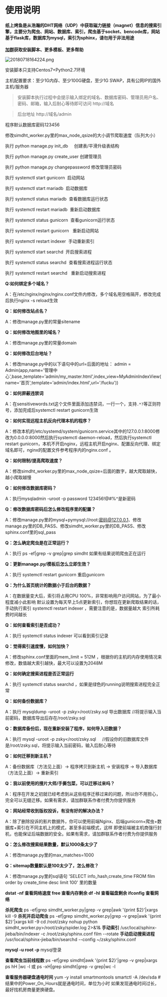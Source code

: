 # 使用说明

#### 纸上烤鱼是从浩瀚的DHT网络（UDP）中获取磁力链接（magnet）信息的搜索引擎，主要分为爬虫、网站、数据库、索引，爬虫基于socket、bencode库，网站基于flask库，数据库为mysql，索引为sphinx，请勿用于非法用途

**[加群](http://shang.qq.com/wpa/qunwpa?idkey=d119da6023cc49729a61139ca4b8bb0ee770d8d9a89383939c4a45159f82bc6d)获取安装脚本、更多模板、更多帮助**

![20180718164224.png](https://i.loli.net/2018/07/18/5b4efd8cedc94.png)

安装脚本只支持Centos7+Python2.7环境

主机配置要求：至少1G内存、至少100G硬盘，至少1G SWAP，具有公网IP的国外主机/服务器

> 安装脚本执行过程中会提示输入绑定的域名、数据库密码、管理员用户名、密码、邮箱，输入后耐心等待即可访问 http://域名 

> 后台地址 http://域名/admin 

程序默认数据库密码123456

修改simdht_worker.py里的max_node_qsize的大小调节爬取速度（队列大小）

执行  python manage.py init_db     创建表/平滑升级表结构

执行  python manage.py create_user  创建管理员

执行  python manage.py changepassword  修改管理员密码

执行  systemctl start gunicorn  启动网站

执行  systemctl start mariadb  启动数据库

执行  systemctl status mariadb  查看数据库运行状态

执行  systemctl restart mariadb  重新启动数据库

执行  systemctl status gunicorn  查看gunicorn运行状态

执行  systemctl restart gunicorn   重新启动网站

执行  systemctl restart indexer  手动重新索引

执行  systemctl start searchd  开启搜索进程

执行  systemctl status searchd  查看搜索进程运行状态

执行  systemctl restart searchd   重新启动搜索进程

**Q:如何绑定多个域名？**

A：在/etc/nginx/nginx/nginx.conf文件内修改，多个域名用空格隔开，修改完成后执行nginx -s reload生效

**Q：如何修改站点名？**

A：修改manage.py里的常量sitename

**Q：如何修改地图里的域名？**

A：修改manage.py里的常量domain

**Q：如何修改后台地址？**

A：修改manage.py中的以下语句中的url=后面的地址：
admin = Admin(app,name='管理中心',base_template='admin/my_master.html',index_view=MyAdminIndexView(name='首页',template='admin/index.html',url='/fucku'))

**Q：如何屏蔽违禁词**

A：在sensitivewords.txt这个文件里面添加违禁词，一行一个，支持`.*?`等正则符号，添加完成后systemctl restart gunicorn生效

**Q：如何实现远程主机反向代理本机的程序？**

A：修改本机的/etc/systemd/system/gunicorn.service其中的127.0.0.1:8000修改为0.0.0.0:8000然后执行systemctl daemon-reload，然后执行systemctl restart gunicorn，本机不开启nginx，远程主机开启nginx、配置反向代理、绑定域名即可，nginx的配置文件参考程序内的nginx.conf 。

**Q：如何限制/提高爬取速度？**

A：修改simdht_worker.py里的max_node_qsize=后面的数字，越大爬取越快，越小爬取越慢

**Q：如何修改数据库密码？**

A：执行mysqladmin -uroot -p password 123456!@#$%^            //将提示输入当前密码，123456!@#$%^是新密码

**Q：修改数据库密码后怎么修改程序里的配置？**

A：修改manage.py里的mysql+pymysql://root:密码@127.0.0.1、修改manage.py里的DB_PASS、修改simdht_worker.py里的DB_PASS、修改sphinx.conf里的sql_pass

**Q：怎么确定爬虫是在正常运行？**

A：执行 ps -ef|grep -v grep|grep simdht 如果有结果说明爬虫正在运行

**Q：更新manage.py/模板后怎么立即生效？**

A：执行 systemctl restart gunicorn 重启gunicorn

**Q：为什么首页统计的数据小于后台的数据？**

A：在数据量变大后，索引将占用CPU 100%，非常影响用户访问网站，为了最小程度减小此影响 默认设置为每天早上5点更新索引，你想现在更新爬取结果的话，手动执行索引 systemctl restart indexer ，需要注意的是，数据量越大 索引所耗费时间越长

**Q：如何查看索引是否成功？**

A：执行 systemctl status indexer 可以看到索引记录

**Q：觉得索引速度慢，如何加快？**

A：修改sphinx.conf里面的mem_limit = 512M ，根据你的主机的内存使用情况来修改，数值越大索引越快，最大可以设置为2048M

**Q：如何确定搜索进程是否正常运行**

A：执行 systemctl status searchd ，如果是绿色的running说明搜索进程完全正常

**Q：如何备份数据库？**

A：执行 mysqldump -uroot -p zsky>/root/zsky.sql  导出数据库        //将提示输入当前密码，数据库导出后存在/root/zsky.sql

**Q：数据库备份后，现在重新安装了程序，如何导入旧数据？**

A：执行 mysql -uroot -p zsky</root/zsky.sql       //假设你的旧数据库文件是/root/zsky.sql，将提示输入当前密码，输入后耐心等待

**Q：如何迁移到新主机？**

A：备份数据库（方法见上面）→ 程序拷贝到新主机 → 安装程序 → 导入数据库（方法见上面）→ 重新索引

**Q：我以前使用的搜片大师/手撕包菜，可以迁移过来吗？**

A：程序在开发之初就已经考虑到从这些程序迁移过来的问题，所以你不用担心，完全可以无缝迁移。如果有需求，请加群联系作者付费为你提供服务

**Q：网站经常收到版权投诉，有没有好的解决办法？**

A：除了删除投诉的影片数据外，你可以使用前端Nginx、后端gunicorn+爬虫+数据库+索引在不同主机上的模式，甚至多前端模式，这样 即使前端被主机商强行封机，也能保证后端数据的安全。如果有需求，请加群联系作者付费为你提供服务

**Q：怎么修改搜索结果数量，默认1000条太少了**

A：修改manage.py里的max_matches=1000

**Q：sitemap数量默认是100太少了，怎么修改？**

A：修改manage.py里的sql语句 'SELECT info_hash,create_time FROM film order by create_time desc limit 100' 里的数量

**dstat -nf    查看网络速度
free 查看内存剩余
df -hl  查看磁盘剩余
ifconfig  查看网络**


**杀死爬虫**
ps -ef|grep simdht_worker.py|grep -v grep|awk '{print $2}'|xargs kill -9
**杀死并启动爬虫**
ps -ef|grep simdht_worker.py|grep -v grep|awk '{print $2}'|xargs kill -9
cd /root/zsky
nohup python simdht_worker.py>/root/zsky/spider.log 2>&1&
**手动索引**
/usr/local/sphinx-jieba/bin/indexer -c /root/zsky/sphinx.conf film --rotate
**手动启动搜索进程**
/usr/local/sphinx-jieba/bin/searchd --config ~/zsky/sphinx.conf



**mysql -u root -p**
mysql登录


**查看爬虫当前线程数**
ps -ef|grep simdht|awk '{print $2}'|grep -v grep|xargs ps hH |wc -l
或
ps -xH|grep simdht|grep -v grep|wc -l


**查看服务器硬盘通电时间**
yum -y install smartmontools
smartctl -A /dev/sda
#结果中的Power_On_Hours就是通电时间，单位为小时
如果发现通电时间过长，最好找机房商量更换硬盘。
